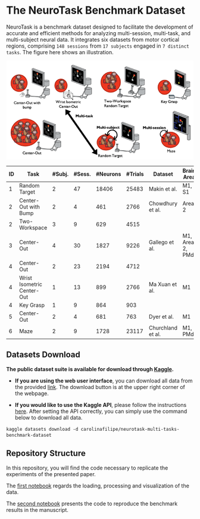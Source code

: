 # The NeuroTask Benchmark Dataset

NeuroTask is a benchmark dataset designed to facilitate the development of accurate and efficient methods for analyzing multi-session, multi-task, and multi-subject neural data. It integrates six datasets from motor cortical regions, comprising `148 sessions` from `17 subjects` engaged in `7 distinct tasks`.
The figure here shows an illustration.

<img src='img/NeuroTask3.png' width='780px'>

| ID | Task                   | #Subj. | #Sess. | #Neurons | #Trials | Dataset            | Brain Area |
|----|------------------------|--------|--------|----------|---------|--------------------|--------------------|
| 1  | Random Target          | 2      | 47     | 18406    | 25483   | Makin et al.       | M1, S1 |
| 2  | Center-Out with Bump  | 2      | 4      | 461      | 2766    | Chowdhury et al.   | Area 2 |
| 2  | Two-Workspace          | 3      | 9      | 629      | 4515    |                    |
| 3  | Center-Out             | 4      | 30     | 1827     | 9226    | Gallego et al.     |M1, Area 2, PMd |
| 4  | Center-Out             | 2      | 23     | 2194     | 4712    |                    |
| 4  | Wrist Isometric Center-Out | 1  | 13     | 899      | 2766    | Ma Xuan et al.     |M1 |
| 4  | Key Grasp              | 1      | 9      | 864      | 903     |                    |
| 5  | Center-Out             | 2      | 4      | 681      | 763     | Dyer et al.        |M1 |
| 6  | Maze                   | 2      | 9      | 1728     | 23117   | Churchland et al.  |M1, PMd |


## Datasets Download

**The public dataset suite is available for download through [Kaggle](https://www.kaggle.com/datasets/carolinafilipe/neurotask-multi-tasks-benchmark-dataset).** 

- **If you are using the web user interface**, you can download all data from the provided [link](https://www.kaggle.com/datasets/carolinafilipe/neurotask-multi-tasks-benchmark-dataset). The download button is at the upper right corner of the webpage.

- **If you would like to use the Kaggle API**, please follow the instructions [here](https://github.com/Kaggle/kaggle-api). After setting the API correctly, you can simply use the command below to download all data.

```
kaggle datasets download -d carolinafilipe/neurotask-multi-tasks-benchmark-dataset
```



## Repository Structure

In this repository, you will find the code necessary to replicate the experiments of the presented paper.

The [first notebook](tutorial_data_analysis.ipynb) regards the loading, processing and visualization of the data.

The [second notebook](tutorial_baselines.ipynb) presents the code to reproduce the benchmark results in the manuscript. 





